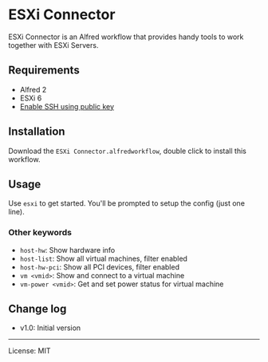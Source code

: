 # ESXi Connector

ESXi Connector is an Alfred workflow that provides handy tools to work together with ESXi Servers.

## Requirements

- Alfred 2
- ESXi 6
- [Enable SSH using public key](https://kb.vmware.com/selfservice/microsites/search.do?language=en_US&cmd=displayKC&externalId=1002866)

## Installation

Download the `ESXi Connector.alfredworkflow`, double click to install this workflow.

## Usage

Use `esxi` to get started. You'll be prompted to setup the config (just one line).

### Other keywords

- `host-hw`: Show hardware info
- `host-list`: Show all virtual machines, filter enabled
- `host-hw-pci`: Show all PCI devices, filter enabled
- `vm <vmid>`: Show and connect to a virtual machine
- `vm-power <vmid>`: Get and set power status for virtual machine



## Change log

- v1.0: Initial version

---

License: MIT